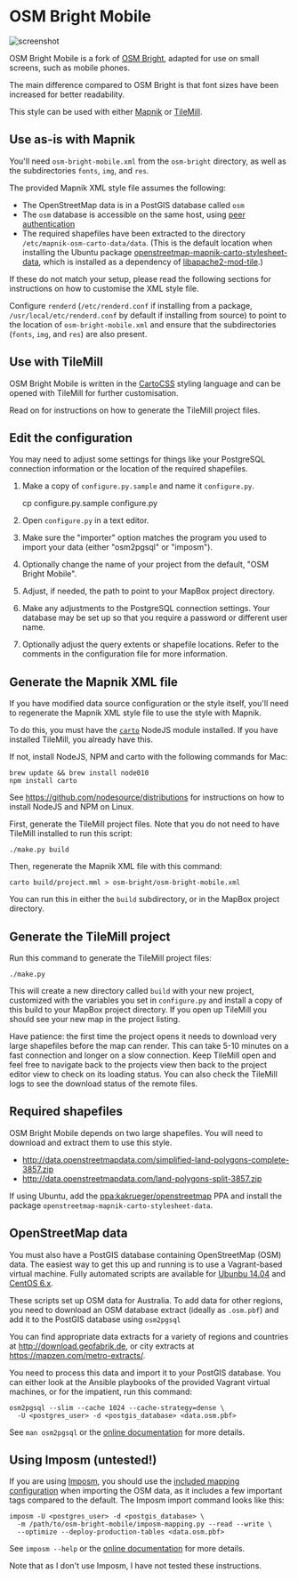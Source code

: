 # OSM Bright Mobile

![screenshot](https://raw.github.com/halvards/osm-bright-mobile/master/preview.png)

OSM Bright Mobile is a fork of [OSM Bright](https://github.com/mapbox/osm-bright), adapted for use on small screens, such as mobile phones.

The main difference compared to OSM Bright is that font sizes have been increased for better readability.

This style can be used with either [Mapnik](http://mapnik.org/) or [TileMill](https://www.mapbox.com/tilemill/).

## Use as-is with Mapnik

You'll need `osm-bright-mobile.xml` from the `osm-bright` directory, as well as the subdirectories `fonts`, `img`, and `res`.

The provided Mapnik XML style file assumes the following:

- The OpenStreetMap data is in a PostGIS database called `osm`
- The `osm` database is accessible on the same host, using [peer authentication](http://www.postgresql.org/docs/9.3/static/auth-methods.html#AUTH-PEER)
- The required shapefiles have been extracted to the directory `/etc/mapnik-osm-carto-data/data`. (This is the default location when installing the Ubuntu package [openstreetmap-mapnik-carto-stylesheet-data](https://launchpad.net/~kakrueger/+archive/ubuntu/openstreetmap/+build/5993349), which is installed as a dependency of [libapache2-mod-tile](https://launchpad.net/~kakrueger/+archive/ubuntu/openstreetmap/+build/6023456).)

If these do not match your setup, please read the following sections for instructions on how to customise the XML style file.

Configure `renderd` (`/etc/renderd.conf` if installing from a package, `/usr/local/etc/renderd.conf` by default if installing from source) to point to the location of `osm-bright-mobile.xml` and ensure that the subdirectories (`fonts`, `img`, and `res`) are also present.

## Use with TileMill

OSM Bright Mobile is written in the [CartoCSS](https://www.mapbox.com/tilemill/docs/manual/carto/) styling language and can be opened with TileMill for further customisation.

Read on for instructions on how to generate the TileMill project files.

## Edit the configuration

You may need to adjust some settings for things like your PostgreSQL connection information or the location of the required shapefiles.

1. Make a copy of `configure.py.sample` and name it `configure.py`.

    cp configure.py.sample configure.py

2. Open `configure.py` in a text editor.
3. Make sure the "importer" option matches the program you used to import your data (either "osm2pgsql" or "imposm").
4. Optionally change the name of your project from the default, "OSM Bright Mobile".
5. Adjust, if needed, the path to point to your MapBox project directory.
6. Make any adjustments to the PostgreSQL connection settings. Your database may be set up so that you require a password or different user name.
7. Optionally adjust the query extents or shapefile locations. Refer to the comments in the configuration file for more information.

## Generate the Mapnik XML file

If you have modified data source configuration or the style itself, you'll need to regenerate the Mapnik XML style file to use the style with Mapnik.

To do this, you must have the [`carto`](https://github.com/mapbox/carto) NodeJS module installed. If you have installed TileMill, you already have this.

If not, install NodeJS, NPM and carto with the following commands for Mac:

    brew update && brew install node010
    npm install carto

See https://github.com/nodesource/distributions for instructions on how to install NodeJS and NPM on Linux.

First, generate the TileMill project files. Note that you do not need to have TileMill installed to run this script:

    ./make.py build

Then, regenerate the Mapnik XML file with this command:

    carto build/project.mml > osm-bright/osm-bright-mobile.xml

You can run this in either the `build` subdirectory, or in the MapBox project directory.

## Generate the TileMill project

Run this command to generate the TileMill project files:

    ./make.py

This will create a new directory called `build` with your new project, customized with the variables you set in `configure.py` and install a copy of this build to your MapBox project directory. If you open up TileMill you should see your new map in the project listing.

Have patience: the first time the project opens it needs to download very large shapefiles before the map can render. This can take 5-10 minutes on a fast connection and longer on a slow connection. Keep TileMill open and feel free to navigate back to the projects view then back to the project editor view to check on its loading status. You can also check the TileMill logs to see the download status of the remote files.

## Required shapefiles

OSM Bright Mobile depends on two large shapefiles. You will need to download and extract them to use this style.

- <http://data.openstreetmapdata.com/simplified-land-polygons-complete-3857.zip>
- <http://data.openstreetmapdata.com/land-polygons-split-3857.zip>

If using Ubuntu, add the [ppa:kakrueger/openstreetmap](https://launchpad.net/~kakrueger/+archive/ubuntu/openstreetmap) PPA and install the package `openstreetmap-mapnik-carto-stylesheet-data`.

## OpenStreetMap data

You must also have a PostGIS database containing OpenStreetMap (OSM) data. The easiest way to get this up and running is to use a Vagrant-based virtual machine. Fully automated scripts are available for [Ubunbu 14.04](https://github.com/halvards/vagrant-vm/tree/ansible/maptiles-ubuntu64) and [CentOS 6.x](https://github.com/halvards/vagrant-vm/tree/ansible/maptiles-centos64).

These scripts set up OSM data for Australia. To add data for other regions, you need to download an OSM database extract (ideally as `.osm.pbf`) and add it to the PostGIS database using `osm2pgsql`

You can find appropriate data extracts for a variety of regions and countries at <http://download.geofabrik.de>, or city extracts at <https://mapzen.com/metro-extracts/>.

You need to process this data and import it to your PostGIS database. You can either look at the Ansible playbooks of the provided Vagrant virtual machines, or for the impatient, run this command:

    osm2pgsql --slim --cache 1024 --cache-strategy=dense \
      -U <postgres_user> -d <postgis_database> <data.osm.pbf>

See `man osm2pgsql` or the [online documentation](http://wiki.openstreetmap.org/wiki/Osm2pgsql) for more details.

## Using Imposm (untested!)

If you are using [Imposm](http://imposm.org/), you should use the [included mapping configuration](https://github.com/halvards/osm-bright-mobile/blob/master/imposm-mapping.py) when importing the OSM data, as it includes a few important tags compared to the default. The Imposm import command looks like this:

    imposm -U <postgres_user> -d <postgis_database> \
      -m /path/to/osm-bright-mobile/imposm-mapping.py --read --write \
      --optimize --deploy-production-tables <data.osm.pbf>

See `imposm --help` or the [online documentation](http://imposm.org/) for more details.

Note that as I don't use Imposm, I have not tested these instructions.

